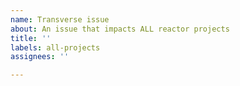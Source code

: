 ```yaml
---
name: Transverse issue
about: An issue that impacts ALL reactor projects
title: ''
labels: all-projects
assignees: ''

---
```



